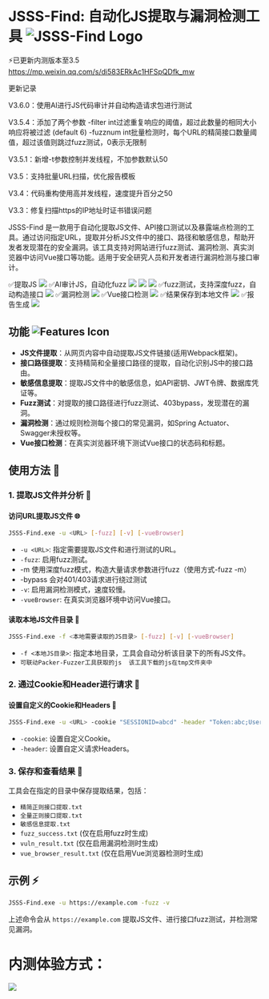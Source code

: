 # JSSS-Find: 自动化JS提取与漏洞检测工具 ![JSSS-Find Logo](https://img.shields.io/badge/Project-JSSS--Find-blue)


⚡已更新内测版本至3.5  https://mp.weixin.qq.com/s/di583ERkAc1HFSpQDfk_mw

更新记录

V3.6.0：使用AI进行JS代码审计并自动构造请求包进行测试

V3.5.4：添加了两个参数
-filter int过滤重复响应的阈值，超过此数量的相同大小响应将被过滤 (default 6)
-fuzznum int批量检测时，每个URL的精简接口数量阈值，超过该值则跳过fuzz测试，0表示无限制

V3.5.1：新增-t参数控制并发线程，不加参数默认50

V3.5：支持批量URL扫描，优化报告模板

V3.4：代码重构使用高并发线程，速度提升百分之50

V3.3：修复扫描https的IP地址时证书错误问题


JSSS-Find 是一款用于自动化提取JS文件、API接口测试以及暴露端点检测的工具。通过访问指定URL，提取并分析JS文件中的接口、路径和敏感信息，帮助开发者发现潜在的安全漏洞。该工具支持对网站进行fuzz测试、漏洞检测、真实浏览器中访问Vue接口等功能。适用于安全研究人员和开发者进行漏洞检测与接口审计。

✅提取JS
![](https://github.com/kk12-30/JSSS-Find/blob/main/image.png)
✅AI审计JS，自动化fuzz
![](https://github.com/kk12-30/JSSS-Find/blob/main/ai1.png)
![](https://github.com/kk12-30/JSSS-Find/blob/main/ai2.png)
![](https://github.com/kk12-30/JSSS-Find/blob/main/ai3.png)
✅fuzz测试，支持深度fuzz，自动构造接口
![](https://github.com/kk12-30/JSSS-Find/blob/main/2.png)
✅漏洞检测
![](https://github.com/kk12-30/JSSS-Find/blob/main/3.png)
✅Vue接口检测
![](https://github.com/kk12-30/JSSS-Find/blob/main/4.png)
✅结果保存到本地文件
![](https://github.com/kk12-30/JSSS-Find/blob/main/1.png)
✅报告生成
![](https://github.com/kk12-30/JSSS-Find/blob/main/6.png)


## 功能 ![Features Icon](https://img.shields.io/badge/Features-✔️-green)

- **JS文件提取**：从网页内容中自动提取JS文件链接(适用Webpack框架)。
- **接口路径提取**：支持精简和全量接口路径的提取，自动化识别JS中的接口路由。
- **敏感信息提取**：提取JS文件中的敏感信息，如API密钥、JWT令牌、数据库凭证等。
- **Fuzz测试**：对提取的接口路径进行fuzz测试、403bypass，发现潜在的漏洞。
- **漏洞检测**：通过规则检测每个接口的常见漏洞，如Spring Actuator、Swagger未授权等。
- **Vue接口检测**：在真实浏览器环境下测试Vue接口的状态码和标题。


## 使用方法 🚀

### 1. 提取JS文件并分析 📝

#### 访问URL提取JS文件 🌐

```bash
JSSS-Find.exe -u <URL> [-fuzz] [-v] [-vueBrowser]
```

- `-u <URL>`: 指定需要提取JS文件和进行测试的URL。
- `-fuzz`: 启用fuzz测试。
-  -m 使用深度fuzz模式，构造大量请求参数进行fuzz（使用方式-fuzz -m）
-  -bypass 会对401/403请求进行绕过测试
- `-v`: 启用漏洞检测模式，速度较慢。
- `-vueBrowser`: 在真实浏览器环境中访问Vue接口。

#### 读取本地JS文件目录 📂

```bash
JSSS-Find.exe -f <本地需要读取的JS目录> [-fuzz] [-v] [-vueBrowser]
```

- `-f <本地JS目录>`: 指定本地目录，工具会自动分析该目录下的所有JS文件。
- `可联动Packer-Fuzzer工具获取的js  该工具下载的js在tmp文件夹中`

### 2. 通过Cookie和Header进行请求 🍪

#### 设置自定义的Cookie和Headers 🔑

```bash
JSSS-Find.exe -u <URL> -cookie "SESSIONID=abcd" -header "Token:abc;User-Agent:MyUA"
```

- `-cookie`: 设置自定义Cookie。
- `-header`: 设置自定义请求Headers。

### 3. 保存和查看结果 💾

工具会在指定的目录中保存提取结果，包括：

- `精简正则接口提取.txt`
- `全量正则接口提取.txt`
- `敏感信息提取.txt`
- `fuzz_success.txt` (仅在启用fuzz时生成)
- `vuln_result.txt` (仅在启用漏洞检测时生成)
- `vue_browser_result.txt` (仅在启用Vue浏览器检测时生成)

## 示例 ⚡

```bash
JSSS-Find.exe -u https://example.com -fuzz -v
```

上述命令会从 `https://example.com` 提取JS文件、进行接口fuzz测试，并检测常见漏洞。


# 内测体验方式：
![](https://github.com/kk12-30/JSSS-Find/blob/main/fenchuan.png)
